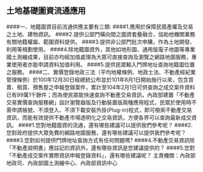 ## 土地基礎圖資流通應用

####一、地籍圖資目前流通供應主要有三類:
####1.應用於保障民眾產權及交易之土地、建物資訊。
####2.提供公部門橫向間之圖資套疊融合，協助他機關業務有關地籍權屬、範圍資料提供。
####3.提供非公部門批次申購，作為土地開發、利用等規劃使用。
####4.除地籍圖資外，其他如地形圖、通用版電子地圖等專業國土測繪成果，目前亦均經加值處理為大眾可直接查詢及瀏覽之網路地圖服務，專業使用者亦能申請資料加值利用。
####5.提供民眾輸入門牌地址查詢地籍圖位置之服務。
####二、實價登錄地政三法（平均地權條例、地政士法、不動產經紀業管理條例）於100年12月30日經總統公布並於101年8月1日開始施行以來，包含買賣、租賃、預售屋之申報登錄案件，累計至104年2月1日可供查詢之成交案件資料已有99萬1千餘件；而為使民眾能快速查詢不動產交易資訊，內政部建置「不動產交易實價查詢服務網」設計瀏覽器版及行動裝置版兩種應用程式，民眾於使用時不需申請帳號、不須登入、不須下載安裝外掛(Plug-in)程式，即可檢索不動產交易資訊，而能有效提供不動產市場透明化之交易資訊，方便各界可以查詢最新成交資訊。
####1.您對地籍圖資的流通，還有哪些建議可以提供我們參考呢？
####2.您對政府提供大眾免費的網路地圖服務，還有哪些建議可以提供我們參考呢？
####3.您對如何提供門牌地址查詢方式有任何問題嗎?
####4.不動產交易資訊除「不動產說明書」應註記的資訊外，還有哪些資訊是您建議提供的？
####5.您對「不動產成交案件實際資訊申報登錄資料」，還有哪些建議呢？
主責機關：內政部地政司、內政部國土測繪中心、內政部資訊中心